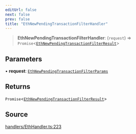 ```yaml
---
editUrl: false
next: false
prev: false
title: "EthNewPendingTransactionFilterHandler"
---
```


> **EthNewPendingTransactionFilterHandler**: (`request`) => `Promise`\<[`EthNewPendingTransactionFilterResult`](/reference/tevm/actions-types/type-aliases/ethnewpendingtransactionfilterresult/)\>

## Parameters

• **request**: [`EthNewPendingTransactionFilterParams`](/reference/tevm/actions-types/type-aliases/ethnewpendingtransactionfilterparams/)

## Returns

`Promise`\<[`EthNewPendingTransactionFilterResult`](/reference/tevm/actions-types/type-aliases/ethnewpendingtransactionfilterresult/)\>

## Source

[handlers/EthHandler.ts:223](https://github.com/evmts/tevm-monorepo/blob/main/packages/actions-types/src/handlers/EthHandler.ts#L223)
